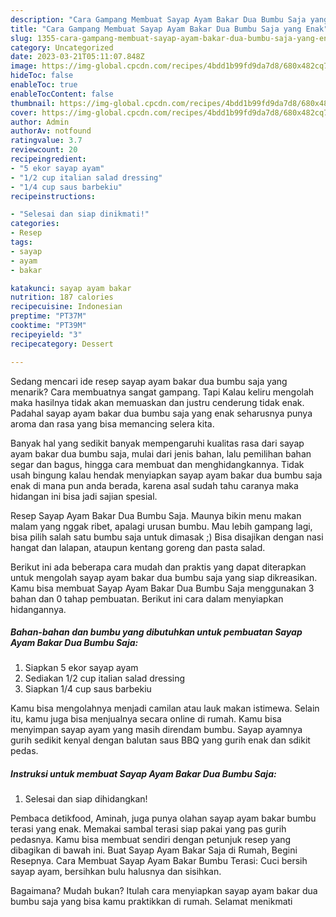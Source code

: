 ```yaml
---
description: "Cara Gampang Membuat Sayap Ayam Bakar Dua Bumbu Saja yang Enak"
title: "Cara Gampang Membuat Sayap Ayam Bakar Dua Bumbu Saja yang Enak"
slug: 1355-cara-gampang-membuat-sayap-ayam-bakar-dua-bumbu-saja-yang-enak
category: Uncategorized
date: 2023-03-21T05:11:07.848Z
image: https://img-global.cpcdn.com/recipes/4bdd1b99fd9da7d8/680x482cq70/sayap-ayam-bakar-dua-bumbu-saja-foto-resep-utama.jpg
hideToc: false
enableToc: true
enableTocContent: false
thumbnail: https://img-global.cpcdn.com/recipes/4bdd1b99fd9da7d8/680x482cq70/sayap-ayam-bakar-dua-bumbu-saja-foto-resep-utama.jpg
cover: https://img-global.cpcdn.com/recipes/4bdd1b99fd9da7d8/680x482cq70/sayap-ayam-bakar-dua-bumbu-saja-foto-resep-utama.jpg
author: Admin
authorAv: notfound
ratingvalue: 3.7
reviewcount: 20
recipeingredient:
- "5 ekor sayap ayam"
- "1/2 cup italian salad dressing"
- "1/4 cup saus barbekiu"
recipeinstructions:

- "Selesai dan siap dinikmati!"
categories:
- Resep
tags:
- sayap
- ayam
- bakar

katakunci: sayap ayam bakar 
nutrition: 187 calories
recipecuisine: Indonesian
preptime: "PT37M"
cooktime: "PT39M"
recipeyield: "3"
recipecategory: Dessert

---
```



Sedang mencari ide resep sayap ayam bakar dua bumbu saja yang menarik? Cara membuatnya sangat gampang. Tapi Kalau keliru mengolah maka hasilnya tidak akan memuaskan dan justru cenderung tidak enak. Padahal sayap ayam bakar dua bumbu saja yang enak seharusnya punya aroma dan rasa yang bisa memancing selera kita.


Banyak hal yang sedikit banyak mempengaruhi kualitas rasa dari sayap ayam bakar dua bumbu saja, mulai dari jenis bahan, lalu pemilihan bahan segar dan bagus, hingga cara membuat dan menghidangkannya. Tidak usah bingung kalau hendak menyiapkan sayap ayam bakar dua bumbu saja enak di mana pun anda berada, karena asal sudah tahu caranya maka hidangan ini bisa jadi sajian spesial.

Resep Sayap Ayam Bakar Dua Bumbu Saja. Maunya bikin menu makan malam yang nggak ribet, apalagi urusan bumbu. Mau lebih gampang lagi, bisa pilih salah satu bumbu saja untuk dimasak ;) Bisa disajikan dengan nasi hangat dan lalapan, ataupun kentang goreng dan pasta salad.


Berikut ini ada beberapa cara mudah dan praktis yang dapat diterapkan untuk mengolah sayap ayam bakar dua bumbu saja yang siap dikreasikan. Kamu bisa membuat Sayap Ayam Bakar Dua Bumbu Saja menggunakan 3 bahan dan 0 tahap pembuatan. Berikut ini cara dalam menyiapkan hidangannya.

<!--inarticleads1-->

##### Bahan-bahan dan bumbu yang dibutuhkan untuk pembuatan Sayap Ayam Bakar Dua Bumbu Saja:

1. Siapkan 5 ekor sayap ayam
1. Sediakan 1/2 cup italian salad dressing
1. Siapkan 1/4 cup saus barbekiu


Kamu bisa mengolahnya menjadi camilan atau lauk makan istimewa. Selain itu, kamu juga bisa menjualnya secara online di rumah. Kamu bisa menyimpan sayap ayam yang masih direndam bumbu. Sayap ayamnya gurih sedikit kenyal dengan balutan saus BBQ yang gurih enak dan sdikit pedas. 

<!--inarticleads2-->

##### Instruksi untuk membuat Sayap Ayam Bakar Dua Bumbu Saja:


1. Selesai dan siap dihidangkan!

Pembaca detikfood, Aminah, juga punya olahan sayap ayam bakar bumbu terasi yang enak. Memakai sambal terasi siap pakai yang pas gurih pedasnya. Kamu bisa membuat sendiri dengan petunjuk resep yang dibagikan di bawah ini. Buat Sayap Ayam Bakar Saja di Rumah, Begini Resepnya. Cara Membuat Sayap Ayam Bakar Bumbu Terasi: Cuci bersih sayap ayam, bersihkan bulu halusnya dan sisihkan. 

Bagaimana? Mudah bukan? Itulah cara menyiapkan sayap ayam bakar dua bumbu saja yang bisa kamu praktikkan di rumah. Selamat menikmati

